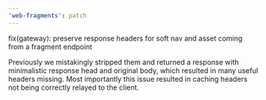 ```yaml
---
'web-fragments': patch
---
```


fix(gateway): preserve response headers for soft nav and asset coming from a fragment endpoint

Previously we mistakingly stripped them and returned a response with minimalistic response head and original body, which resulted in many useful headers missing.
Most importantly this issue resulted in caching headers not being correctly relayed to the client.
